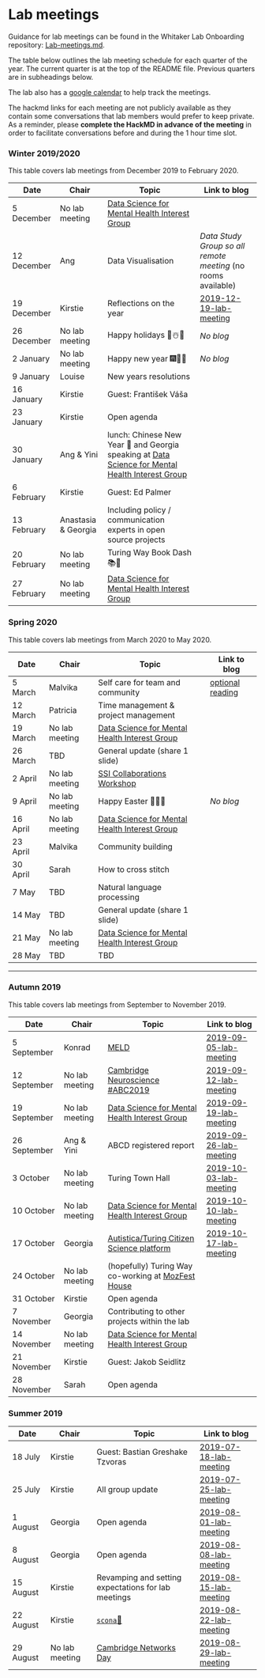 # Lab meetings

Guidance for lab meetings can be found in the Whitaker Lab Onboarding repository: [Lab-meetings.md](https://github.com/WhitakerLab/Onboarding/blob/lab-meetings/Lab-meetings.md).

The table below outlines the lab meeting schedule for each quarter of the year.
The current quarter is at the top of the README file.
Previous quarters are in subheadings below.

The lab also has a [google calendar](https://calendar.google.com/calendar/embed?src=7nar31c6ni4esif8fn1881kgds%40group.calendar.google.com) to help track the meetings.

The hackmd links for each meeting are not publicly available as they contain some conversations that lab members would prefer to keep private.
As a reminder, please **complete the HackMD in advance of the meeting** in order to facilitate conversations before and during the 1 hour time slot.

### Winter 2019/2020

This table covers lab meetings from December 2019 to February 2020.

| Date | Chair | Topic | Link to blog |
| ---- | ----- | ----- | ------------ |
| 5 December | No lab meeting | [Data Science for Mental Health Interest Group](https://turing-ds4mh.github.io/meetings.html) | |
| 12 December | Ang | Data Visualisation | *Data Study Group so all remote meeting* (no rooms available) |
| 19 December | Kirstie | Reflections on the year  | [2019-12-19-lab-meeting](https://whitakerlab.github.io/blog/2019-12-19-lab-meeting) |
| 26 December | No lab meeting | Happy holidays 🎄☃️🎁 | *No blog* |
| 2 January | No lab meeting | Happy new year 🎆🥂🎇 | *No blog* |
| 9 January | Louise | New years resolutions | |
| 16 January | Kirstie | Guest: František Váša | |
| 23 January | Kirstie | Open agenda | |
| 30 January | Ang & Yini | lunch: Chinese New Year :rat: and Georgia speaking at [Data Science for Mental Health Interest Group](https://turing-ds4mh.github.io/meetings.html) | |
| 6 February | Kirstie | Guest: Ed Palmer | |
| 13 February | Anastasia & Georgia | Including policy / communication experts in open source projects  | |
| 20 February | No lab meeting | Turing Way Book Dash :books::dash: | |
| 27 February | No lab meeting | [Data Science for Mental Health Interest Group](https://turing-ds4mh.github.io/meetings.html) | |

### Spring 2020

This table covers lab meetings from March 2020 to May 2020.

| Date | Chair | Topic | Link to blog |
| ---- | ----- | ----- | ------------ |
| 5 March | Malvika | Self care for team and community | [optional reading](https://socialwork.buffalo.edu/content/dam/socialwork/home/self-care-kit/self-care-assessment.pdf) |
| 12 March | Patricia | Time management & project management | |
| 19 March | No lab meeting | [Data Science for Mental Health Interest Group](https://turing-ds4mh.github.io/meetings.html) | |
| 26 March | TBD | General update (share 1 slide) | |
| 2 April | No lab meeting | [SSI Collaborations Workshop](https://www.software.ac.uk/cw20) | |
| 9 April | No lab meeting | Happy Easter 🐇🥚🍫 | *No blog* |
| 16 April | No lab meeting | [Data Science for Mental Health Interest Group](https://turing-ds4mh.github.io/meetings.html) | |
| 23 April | Malvika | Community building | |
| 30 April | Sarah | How to cross stitch | |
| 7 May | TBD | Natural language processing | |
| 14 May | TBD | General update (share 1 slide) | |
| 21 May | No lab meeting | [Data Science for Mental Health Interest Group](https://turing-ds4mh.github.io/meetings.html) | |
| 28 May | TBD | TBD | |


---

### Autumn 2019

This table covers lab meetings from September to November 2019.

| Date | Chair | Topic | Link to blog |
| ---- | ----- | ----- | ------------ |
| 5 September | Konrad | [MELD](https://meldproject.github.io) | [2019-09-05-lab-meeting](https://whitakerlab.github.io/blog/2019-09-05-lab-meeting) |
| 12 September | No lab meeting | [Cambridge Neuroscience #ABC2019](https://www.neuroscience.cam.ac.uk/events/ABC2019/) | [2019-09-12-lab-meeting](https://whitakerlab.github.io/blog/2019-09-12-lab-meeting) |
| 19 September | No lab meeting | [Data Science for Mental Health Interest Group](https://turing-ds4mh.github.io/meetings.html) | [2019-09-19-lab-meeting](https://whitakerlab.github.io/blog/2019-09-19-lab-meeting) |
| 26 September | Ang & Yini | ABCD registered report | [2019-09-26-lab-meeting](https://whitakerlab.github.io/blog/2019-09-26-lab-meeting) |
| 3 October | No lab meeting | Turing Town Hall | [2019-10-03-lab-meeting](https://whitakerlab.github.io/blog/2019-10-03-lab-meeting) |
| 10 October | No lab meeting | [Data Science for Mental Health Interest Group](https://turing-ds4mh.github.io/meetings.html) | [2019-10-10-lab-meeting](https://whitakerlab.github.io/blog/2019-10-10-lab-meeting) |
| 17 October | Georgia | [Autistica/Turing Citizen Science platform](https://github.com/alan-turing-institute/AutisticaCitizenScience) | [2019-10-17-lab-meeting](https://whitakerlab.github.io/blog/2019-10-17-lab-meeting) |
| 24 October | No lab meeting | (hopefully) Turing Way co-working at [MozFest House](https://www.mozillafestival.org/en/house/) | |
| 31 October | Kirstie | Open agenda | |
| 7 November | Georgia | Contributing to other projects within the lab | |
| 14 November | No lab meeting | [Data Science for Mental Health Interest Group](https://turing-ds4mh.github.io/meetings.html) | |
| 21 November | Kirstie | Guest: Jakob Seidlitz | |
| 28 November | Sarah | Open agenda | |

### Summer 2019

| Date | Chair | Topic | Link to blog |
| ---- | ----- | ----- | ------------ |
| 18 July | Kirstie | Guest: Bastian Greshake Tzvoras | [2019-07-18-lab-meeting](https://whitakerlab.github.io/blog/2019-07-18-lab-meeting) |
| 25 July | Kirstie | All group update | [2019-07-25-lab-meeting](https://whitakerlab.github.io/blog/2019-07-25-lab-meeting) |
| 1 August | Georgia | Open agenda | [2019-08-01-lab-meeting](https://whitakerlab.github.io/blog/2019-08-01-lab-meeting) |
| 8 August | Georgia | Open agenda | [2019-08-08-lab-meeting](https://whitakerlab.github.io/blog/2019-08-08-lab-meeting) |
| 15 August | Kirstie | Revamping and setting expectations for lab meetings | [2019-08-15-lab-meeting](https://whitakerlab.github.io/blog/2019-08-15-lab-meeting) |
| 22 August | Kirstie | [`scona`🍪](https://github.com/WhitakerLab/scona) | [2019-08-22-lab-meeting](https://whitakerlab.github.io/blog/2019-08-22-lab-meeting) |
| 29 August | No lab meeting | [Cambridge Networks Day](https://www.cnn.group.cam.ac.uk/cambridge-networks-day) | [2019-08-29-lab-meeting](https://whitakerlab.github.io/blog/2019-08-29-lab-meeting) |
